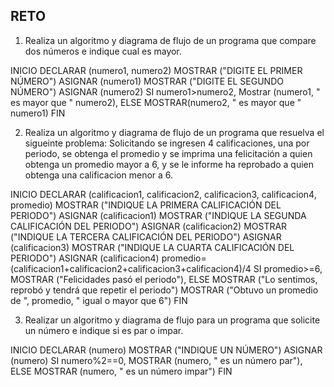 ## RETO
1. Realiza un algoritmo y diagrama de flujo de un programa que compare dos números e indique cual es mayor.

INICIO
DECLARAR (numero1, numero2)
MOSTRAR ("DIGITE EL PRIMER NÚMERO")
ASIGNAR (numero1)
MOSTRAR ("DIGITE EL SEGUNDO NÚMERO")
ASIGNAR (numero2)
SI numero1>numero2, Mostrar (numero1, " es mayor que " numero2),
ELSE MOSTRAR(numero2, " es mayor que " numero1)
FIN

2. Realiza un algoritmo y diagrama de flujo de un programa que resuelva el sigueinte problema: Solicitando se ingresen 4 calificaciones, una por periodo, se obtenga el promedio y se imprima una felicitación a quien obtenga un promedio mayor a 6, y se le informe ha reprobado a quien obtenga una calificacion menor a 6.

INICIO
DECLARAR (calificacion1, calificacion2, calificacion3, calificacion4, promedio)
MOSTRAR ("INDIQUE LA PRIMERA CALIFICACIÓN DEL PERIODO")
ASIGNAR (calificacion1)
MOSTRAR ("INDIQUE LA SEGUNDA CALIFICACIÓN DEL PERIODO")
ASIGNAR (calificacion2)
MOSTRAR ("INDIQUE LA TERCERA CALIFICACIÓN DEL PERIODO")
ASIGNAR (calificacion3)
MOSTRAR ("INDIQUE LA CUARTA CALIFICACIÓN DEL PERIODO")
ASIGNAR (calificacion4)
promedio=(calificacion1+calificacion2+calificacion3+calificacion4)/4
SI promedio>=6, MOSTRAR ("Felicidades pasó el periodo"),
ELSE MOSTRAR ("Lo sentimos, reprobó y tendrá que repetir el periodo")
MOSTRAR ("Obtuvo un promedio de ", promedio, " igual o mayor que 6")
FIN

3. Realizar un algoritmo y diagrama de flujo para un programa que solicite un número e indique si es par o impar.

INICIO
DECLARAR (numero)
MOSTRAR ("INDIQUE UN NÚMERO")
ASIGNAR (numero)
SI numero%2==0, MOSTRAR (numero, " es un número par"),
ELSE MOSTRAR (numero, " es un número impar")
FIN

